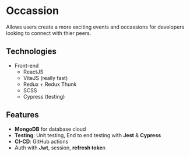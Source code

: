 # Occassion

Allows users create a more exciting events and occassions for developers looking to connect with thier peers.

## Technologies
- Front-end
  - ReactJS
  - ViteJS (really fast)
  - Redux + Redux Thunk
  - SCSS
  - Cypress (testing)

## Features
- **MongoDB** for database cloud
- **Testing**: Unit testing, End to end testing with **Jest** & **Cypress**
- **CI-CD**: GitHub actions
- Auth with **Jwt**, session, **refresh toke**n

